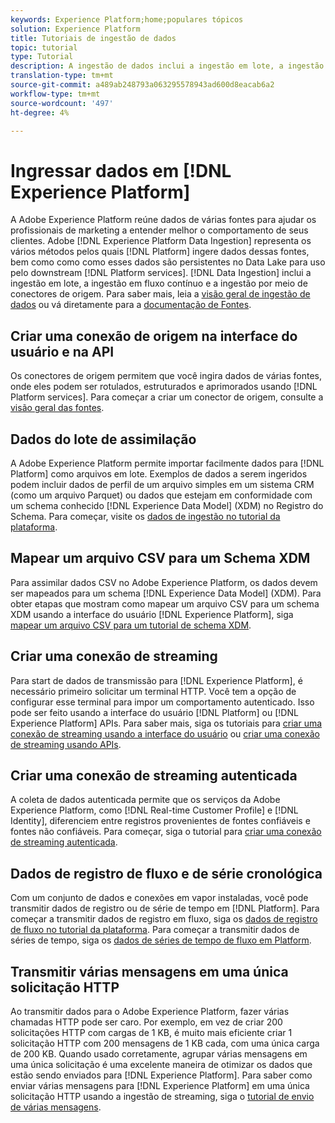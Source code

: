 ```yaml
---
keywords: Experience Platform;home;populares tópicos
solution: Experience Platform
title: Tutoriais de ingestão de dados
topic: tutorial
type: Tutorial
description: A ingestão de dados inclui a ingestão em lote, a ingestão em streaming e a ingestão usando conectores de origem.
translation-type: tm+mt
source-git-commit: a489ab248793a063295578943ad600d8eacab6a2
workflow-type: tm+mt
source-wordcount: '497'
ht-degree: 4%

---
```



# Ingressar dados em [!DNL Experience Platform]

A Adobe Experience Platform reúne dados de várias fontes para ajudar os profissionais de marketing a entender melhor o comportamento de seus clientes. Adobe [!DNL Experience Platform Data Ingestion] representa os vários métodos pelos quais [!DNL Platform] ingere dados dessas fontes, bem como como como esses dados são persistentes no Data Lake para uso pelo downstream [!DNL Platform services]. [!DNL Data Ingestion] inclui a ingestão em lote, a ingestão em fluxo contínuo e a ingestão por meio de conectores de origem. Para saber mais, leia a [visão geral de ingestão de dados](../ingestion/home.md) ou vá diretamente para a [documentação de Fontes](../sources/home.md).

## Criar uma conexão de origem na interface do usuário e na API

Os conectores de origem permitem que você ingira dados de várias fontes, onde eles podem ser rotulados, estruturados e aprimorados usando [!DNL Platform services]. Para começar a criar um conector de origem, consulte a [visão geral das fontes](../sources/home.md).

## Dados do lote de assimilação

A Adobe Experience Platform permite importar facilmente dados para [!DNL Platform] como arquivos em lote. Exemplos de dados a serem ingeridos podem incluir dados de perfil de um arquivo simples em um sistema CRM (como um arquivo Parquet) ou dados que estejam em conformidade com um schema conhecido [!DNL Experience Data Model] (XDM) no Registro do Schema. Para começar, visite os [dados de ingestão no tutorial da plataforma](../ingestion/tutorials/ingest-batch-data.md).

## Mapear um arquivo CSV para um Schema XDM

Para assimilar dados CSV no Adobe Experience Platform, os dados devem ser mapeados para um schema [!DNL Experience Data Model] (XDM). Para obter etapas que mostram como mapear um arquivo CSV para um schema XDM usando a interface do usuário [!DNL Experience Platform], siga [mapear um arquivo CSV para um tutorial de schema XDM](../ingestion/tutorials/map-a-csv-file.md).

## Criar uma conexão de streaming

Para start de dados de transmissão para [!DNL Experience Platform], é necessário primeiro solicitar um terminal HTTP. Você tem a opção de configurar esse terminal para impor um comportamento autenticado. Isso pode ser feito usando a interface do usuário [!DNL Platform] ou [!DNL Experience Platform] APIs. Para saber mais, siga os tutoriais para [criar uma conexão de streaming usando a interface do usuário](../ingestion/tutorials/create-streaming-connection-ui.md) ou [criar uma conexão de streaming usando APIs](../ingestion/tutorials/create-streaming-connection.md).

## Criar uma conexão de streaming autenticada

A coleta de dados autenticada permite que os serviços da Adobe Experience Platform, como [!DNL Real-time Customer Profile] e [!DNL Identity], diferenciem entre registros provenientes de fontes confiáveis e fontes não confiáveis. Para começar, siga o tutorial para [criar uma conexão de streaming autenticada](../ingestion/tutorials/create-authenticated-streaming-connection.md).

## Dados de registro de fluxo e de série cronológica

Com um conjunto de dados e conexões em vapor instaladas, você pode transmitir dados de registro ou de série de tempo em [!DNL Platform]. Para começar a transmitir dados de registro em fluxo, siga os [dados de registro de fluxo no tutorial da plataforma](../ingestion/tutorials/streaming-record-data.md). Para começar a transmitir dados de séries de tempo, siga os [dados de séries de tempo de fluxo em Platform](../ingestion/tutorials/streaming-time-series-data.md).

## Transmitir várias mensagens em uma única solicitação HTTP

Ao transmitir dados para o Adobe Experience Platform, fazer várias chamadas HTTP pode ser caro. Por exemplo, em vez de criar 200 solicitações HTTP com cargas de 1 KB, é muito mais eficiente criar 1 solicitação HTTP com 200 mensagens de 1 KB cada, com uma única carga de 200 KB. Quando usado corretamente, agrupar várias mensagens em uma única solicitação é uma excelente maneira de otimizar os dados que estão sendo enviados para [!DNL Experience Platform]. Para saber como enviar várias mensagens para [!DNL Experience Platform] em uma única solicitação HTTP usando a ingestão de streaming, siga o [tutorial de envio de várias mensagens](../ingestion/tutorials/streaming-multiple-messages.md).



